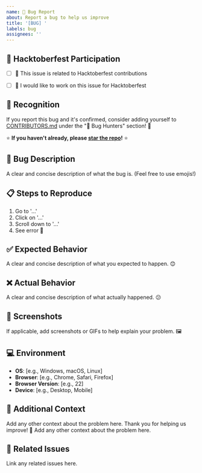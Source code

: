 ```yaml
---
name: 🐛 Bug Report
about: Report a bug to help us improve
title: '[BUG] '
labels: bug
assignees: ''
---
```



## 🎃 Hacktoberfest Participation
- [ ] 🎃 This issue is related to Hacktoberfest contributions
- [ ] 🌱 I would like to work on this issue for Hacktoberfest


## 👥 Recognition
If you report this bug and it's confirmed, consider adding yourself to [CONTRIBUTORS.md](../../CONTRIBUTORS.md) under the "🐛 Bug Hunters" section! 🏅

⭐ **If you haven't already, please [star the repo](https://github.com/NikhilRaikwar/HealthAI-Assistant)!** ⭐


## 🐛 Bug Description
A clear and concise description of what the bug is. (Feel free to use emojis!)


## 📋 Steps to Reproduce
1. Go to '...'
2. Click on '...'
3. Scroll down to '...'
4. See error 🐞


## ✅ Expected Behavior
A clear and concise description of what you expected to happen. 😊


## ❌ Actual Behavior
A clear and concise description of what actually happened. 😕


## 📸 Screenshots
If applicable, add screenshots or GIFs to help explain your problem. 🖼️


## 💻 Environment
- **OS**: [e.g., Windows, macOS, Linux]
- **Browser**: [e.g., Chrome, Safari, Firefox]
- **Browser Version**: [e.g., 22]
- **Device**: [e.g., Desktop, Mobile]


## 📝 Additional Context
Add any other context about the problem here. Thank you for helping us improve! 🚀
Add any other context about the problem here.

## 🔗 Related Issues
Link any related issues here.